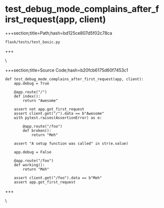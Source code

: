 



# test_debug_mode_complains_after_first_request(app, client)
  
+++section;title=Path;hash=bd125ce807d5f02c78ca

`flask/tests/test_basic.py`
  
+++

\
  
+++section;title=Source Code;hash=b20fcb6175d60f7453c1
```
def test_debug_mode_complains_after_first_request(app, client):
    app.debug = True

    @app.route("/")
    def index():
        return "Awesome"

    assert not app.got_first_request
    assert client.get("/").data == b"Awesome"
    with pytest.raises(AssertionError) as e:

        @app.route("/foo")
        def broken():
            return "Meh"

    assert "A setup function was called" in str(e.value)

    app.debug = False

    @app.route("/foo")
    def working():
        return "Meh"

    assert client.get("/foo").data == b"Meh"
    assert app.got_first_request
```  
+++

\
